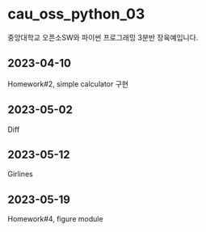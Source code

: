 # cau_oss_python_03
중앙대학교 오픈소SW와 파이썬 프로그래밍 3분반 장육예입니다.

## 2023-04-10
Homework#2, simple calculator 구현

## 2023-05-02
Diff 

## 2023-05-12
Girlines

## 2023-05-19
Homework#4, figure module 
